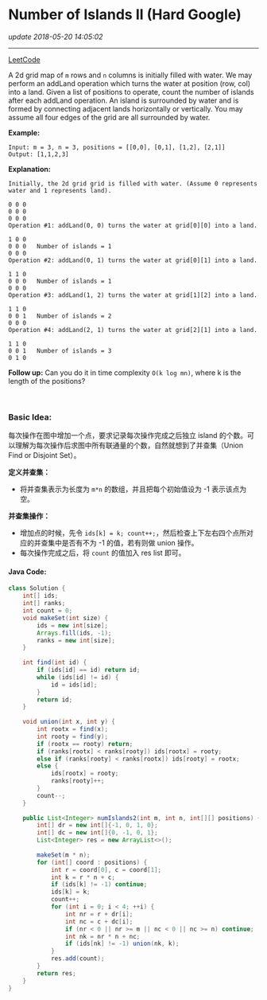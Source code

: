 # Number of Islands II (Hard Google)
_update 2018-05-20 14:05:02_

---
[LeetCode](https://leetcode.com/problems/number-of-islands-ii/description/)

A 2d grid map of `m` rows and `n` columns is initially filled with water. We may perform an addLand operation which turns the water at position (row, col) into a land. Given a list of positions to operate, count the number of islands after each addLand operation. An island is surrounded by water and is formed by connecting adjacent lands horizontally or vertically. You may assume all four edges of the grid are all surrounded by water.

**Example:**

    Input: m = 3, n = 3, positions = [[0,0], [0,1], [1,2], [2,1]]
    Output: [1,1,2,3]

**Explanation:**
    
    Initially, the 2d grid grid is filled with water. (Assume 0 represents water and 1 represents land).
    
    0 0 0
    0 0 0
    0 0 0
    Operation #1: addLand(0, 0) turns the water at grid[0][0] into a land.
    
    1 0 0
    0 0 0   Number of islands = 1
    0 0 0
    Operation #2: addLand(0, 1) turns the water at grid[0][1] into a land.
    
    1 1 0
    0 0 0   Number of islands = 1
    0 0 0
    Operation #3: addLand(1, 2) turns the water at grid[1][2] into a land.
    
    1 1 0
    0 0 1   Number of islands = 2
    0 0 0
    Operation #4: addLand(2, 1) turns the water at grid[2][1] into a land.
    
    1 1 0
    0 0 1   Number of islands = 3
    0 1 0

**Follow up:**
Can you do it in time complexity `O(k log mn)`, where k is the length of the positions?

<br>

### Basic Idea:
每次操作在图中增加一个点，要求记录每次操作完成之后独立 island 的个数。可以理解为每次操作后求图中所有联通量的个数，自然就想到了并查集（Union Find or Disjoint Set）。

**定义并查集：**   
* 将并查集表示为长度为 `m*n` 的数组，并且把每个初始值设为 -1 表示该点为空。

**并查集操作：**  
* 增加点的时候，先令 `ids[k] = k; count++;`，然后检查上下左右四个点所对应的并查集中是否有不为 -1 的值，若有则做 union 操作。
* 每次操作完成之后，将 `count` 的值加入 res list 即可。

#### Java Code:
```java
class Solution {
    int[] ids;
    int[] ranks;
    int count = 0;
    void makeSet(int size) {
        ids = new int[size];
        Arrays.fill(ids, -1);
        ranks = new int[size];
    }
    
    int find(int id) {
        if (ids[id] == id) return id;
        while (ids[id] != id) {
            id = ids[id];
        }
        return id;
    }
    
    void union(int x, int y) {
        int rootx = find(x);
        int rooty = find(y);
        if (rootx == rooty) return;
        if (ranks[rootx] < ranks[rooty]) ids[rootx] = rooty;
        else if (ranks[rooty] < ranks[rootx]) ids[rooty] = rootx;
        else {
            ids[rootx] = rooty;
            ranks[rooty]++;
        }
        count--;
    }
    
    public List<Integer> numIslands2(int m, int n, int[][] positions) {
        int[] dr = new int[]{-1, 0, 1, 0};
        int[] dc = new int[]{0, -1, 0, 1};
        List<Integer> res = new ArrayList<>();
        
        makeSet(m * n);
        for (int[] coord : positions) {
            int r = coord[0], c = coord[1];
            int k = r * n + c;
            if (ids[k] != -1) continue;
            ids[k] = k;
            count++;
            for (int i = 0; i < 4; ++i) {
                int nr = r + dr[i];
                int nc = c + dc[i];
                if (nr < 0 || nr >= m || nc < 0 || nc >= n) continue;
                int nk = nr * n + nc;
                if (ids[nk] != -1) union(nk, k);
            }
            res.add(count);
        }
        return res;
    }
}
```
































